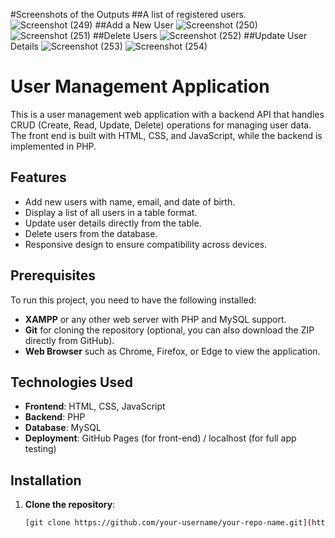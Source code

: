 #Screenshots of the Outputs
##A list of registered users.
![Screenshot (249)](https://github.com/user-attachments/assets/2646a627-f83f-4033-bddc-3e381beeef19)
##Add a New User
![Screenshot (250)](https://github.com/user-attachments/assets/4447ad0b-44b6-4bd4-ad61-1241e5d8f267)
![Screenshot (251)](https://github.com/user-attachments/assets/2457c47e-e0c7-4f7c-b956-d60ddf91b46f)
##Delete Users
![Screenshot (252)](https://github.com/user-attachments/assets/bf3d7161-904c-4184-8bd9-3b82db1302ce)
##Update User Details
![Screenshot (253)](https://github.com/user-attachments/assets/8308b082-83c2-441a-936b-42d87c1d4e3b)
![Screenshot (254)](https://github.com/user-attachments/assets/eeb6eae4-0d98-4261-94e3-3923219a0d76)





# User Management Application

This is a user management web application with a backend API that handles CRUD (Create, Read, Update, Delete) operations for managing user data. The front end is built with HTML, CSS, and JavaScript, while the backend is implemented in PHP.

## Features

- Add new users with name, email, and date of birth.
- Display a list of all users in a table format.
- Update user details directly from the table.
- Delete users from the database.
- Responsive design to ensure compatibility across devices.

## Prerequisites

To run this project, you need to have the following installed:

- **XAMPP** or any other web server with PHP and MySQL support.
- **Git** for cloning the repository (optional, you can also download the ZIP directly from GitHub).
- **Web Browser** such as Chrome, Firefox, or Edge to view the application.

## Technologies Used

- **Frontend**: HTML, CSS, JavaScript
- **Backend**: PHP
- **Database**: MySQL
- **Deployment**: GitHub Pages (for front-end) / localhost (for full app testing)


## Installation

1. **Clone the repository**:
   ```bash
   [git clone https://github.com/your-username/your-repo-name.git](https://github.com/varalu2004/CRUD-Operations-)
